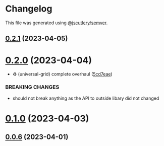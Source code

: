 # Changelog

This file was generated using [@jscutlery/semver](https://github.com/jscutlery/semver).

## [0.2.1](https://github.com/lekhanhsinh/lekhanhsinh/compare/universal-grid-0.2.0...universal-grid-0.2.1) (2023-04-05)



# [0.2.0](https://github.com/lekhanhsinh/lekhanhsinh/compare/universal-grid-0.1.0...universal-grid-0.2.0) (2023-04-04)


* :recycle: (universal-grid) complete overhaul ([5cd7eae](https://github.com/lekhanhsinh/lekhanhsinh/commit/5cd7eaed68a0e5993f0040467a4661a8260f2438))


### BREAKING CHANGES

* should not break anything as the API to outside libary did not changed



# [0.1.0](https://github.com/lekhanhsinh/lekhanhsinh/compare/universal-grid-0.0.6...universal-grid-0.1.0) (2023-04-03)



## [0.0.6](https://github.com/lekhanhsinh/lekhanhsinh/compare/universal-grid-0.0.5...universal-grid-0.0.6) (2023-04-01)
